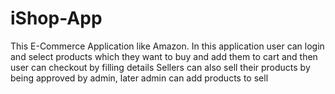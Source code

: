 # iShop-App
This E-Commerce Application like Amazon. In this application user can login and select products which they want to buy and add them to cart and then user can checkout by filling details
Sellers can also sell their products by being approved by admin, later admin can add products to sell
